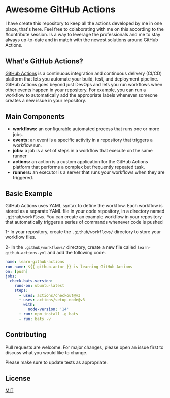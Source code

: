 # Awesome GitHub Actions

I have create this repository to keep all the actions developed by me in one place, that's here. Feel free to colaborating with me on this according to the #contribute session. Is a way to leverage the professionals and me to stay always up-to-date and in match with the newest solutions around GitHub Actions.

## What's GitHub Actions?
[GitHub Actions](https://docs.github.com/pt) is a continuous integration and continuous delivery (CI/CD) platform that lets you automate your build, test, and deployment pipeline. GitHub Actions goes beyond just DevOps and lets you run workflows when other events happen in your repository. For example, you can run a workflow to automatically add the appropriate labels whenever someone creates a new issue in your repository.

## Main Components
- **workflows:** an configurable automated process that runs one or more jobs.
- **events:** an event is a specific activity in a repository that triggers a workflow run.
- **jobs:** a job is a set of steps in a workflow that execute on the same runner
- **actions:** an action is a custom application for the GitHub Actions platform that performs a complex but frequently repeated task. 
- **runners:** an executor is a server that runs your workflows when they are triggered.

## Basic Example
GitHub Actions uses YAML syntax to define the workflow. Each workflow is stored as a separate YAML file in your code repository, in a directory named `.github/workflows`. You can create an example workflow in your repository that automatically triggers a series of commands whenever code is pushed

1- In your repository, create the `.github/workflows/` directory to store your workflow files.

2- In the `.github/workflows/` directory, create a new file called `learn-github-actions.yml` and add the following code.

```yml
name: learn-github-actions
run-name: ${{ github.actor }} is learning GitHub Actions
on: [push]
jobs:
  check-bats-version:
    runs-on: ubuntu-latest
    steps:
      - uses: actions/checkout@v3
      - uses: actions/setup-node@v3
        with:
          node-version: '14'
      - run: npm install -g bats
      - run: bats -v
```

## Contributing
Pull requests are welcome. For major changes, please open an issue first to discuss what you would like to change.

Please make sure to update tests as appropriate.

## License
[MIT](https://choosealicense.com/licenses/mit/)